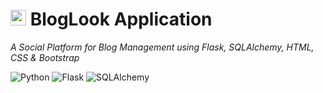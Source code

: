 # <img src="https://img.icons8.com/ios-filled/50/000000/blog.png" width="25"/> BlogLook Application
 
_A Social Platform for Blog Management using Flask, SQLAlchemy, HTML, CSS & Bootstrap_  

![Python](https://img.shields.io/badge/Python-3.8-blue) ![Flask](https://img.shields.io/badge/Flask-2.0-blue) ![SQLAlchemy](https://img.shields.io/badge/SQLAlchemy-1.4-green)
